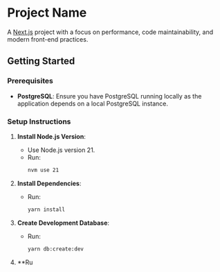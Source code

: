 # Project Name

A [Next.js](https://nextjs.org/) project with a focus on performance, code maintainability, and modern front-end practices.

## Getting Started

### Prerequisites

- **PostgreSQL**: Ensure you have PostgreSQL running locally as the application depends on a local PostgreSQL instance.

### Setup Instructions

1. **Install Node.js Version**:
   - Use Node.js version 21.
   - Run:
     ```bash
     nvm use 21
     ```

2. **Install Dependencies**:
   - Run:
     ```bash
     yarn install
     ```

3. **Create Development Database**:
   - Run:
     ```bash
     yarn db:create:dev
     ```

4. **Ru
